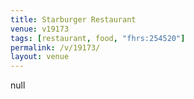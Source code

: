 ```yaml
---
title: Starburger Restaurant
venue: v19173
tags: [restaurant, food, "fhrs:254520"]
permalink: /v/19173/
layout: venue
---
```

null